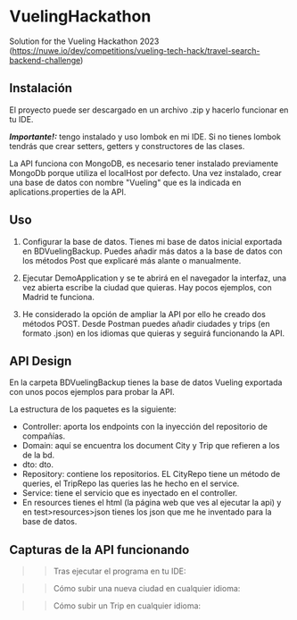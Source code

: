 # VuelingHackathon

Solution for the Vueling Hackathon 2023 
(https://nuwe.io/dev/competitions/vueling-tech-hack/travel-search-backend-challenge) 

## Instalación

El proyecto puede ser descargado en un archivo .zip y hacerlo funcionar en tu IDE.

***Importante!:*** tengo instalado y uso lombok en mi IDE. Si no tienes lombok tendrás que crear setters, getters y constructores de las clases.

La API funciona con MongoDB, es necesario tener instalado previamente MongoDb porque utiliza el localHost por defecto. 
Una vez instalado, crear una base de datos con nombre "Vueling" que es la indicada en aplications.properties de la API. 

## Uso
1. Configurar la base de datos. Tienes mi base de datos inicial exportada en BDVuelingBackup. Puedes añadir más datos a la base de datos con los métodos Post que explicaré más alante o manualmente.
1. Ejecutar DemoApplication y se te abrirá en el navegador la interfaz, una vez abierta escribe la ciudad que quieras.
Hay pocos ejemplos, con Madrid te funciona. 

2. He considerado la opción de ampliar la API por ello he creado dos métodos POST.
Desde Postman puedes añadir ciudades y trips (en formato .json) en los idiomas que quieras y seguirá funcionando la API. 

## API Design
En la carpeta BDVuelingBackup tienes la base de datos Vueling exportada con unos pocos ejemplos para probar la API.

La estructura de los paquetes es la siguiente:

- Controller: aporta los endpoints con la inyección del repositorio de compañías.
- Domain: aquí se encuentra los document City y Trip que refieren a los de la bd.
- dto: dto.
- Repository: contiene los repositorios. EL CityRepo tiene un método de queries, el TripRepo las queries las he hecho en el service.
- Service: tiene el servicio que es inyectado en el controller.
- En resources tienes el html (la página web que ves al ejecutar la api) y 
en test>resources>json tienes los json que me he inventado para la base de datos.

## Capturas de la API funcionando


>> Tras ejecutar el programa en tu IDE:

>> Cómo subir una nueva ciudad en cualquier idioma:


>> Cómo subir un Trip en cualquier idioma:
